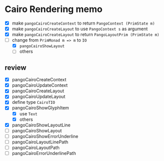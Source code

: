 Cairo Rendering memo
====================

* [x] make `pangoCairoCreateContext` to return `PangoContext (PrimState m)`
* [x] make `pangoCairoCreateLayout` to use `PangoContext s` as argument
* [x] make `pangoCairoCreateLayout` to return `PangoLayoutPrim (PrimState m)`
* [ ] change from `PrimMonad m => m` to `IO`
	+ [x] `pangoCairoShowLayout`
	+ [ ] others

review
------

* [x] pangoCairoCreateContext
* [x] pangoCairoUpdateContext
* [x] pangoCairoCreateLayout
* [x] pangoCairoUpdateLayout
* [x] define type `CairoTIO`
* [x] pangoCairoShowGlyphItem
	+ [x] use `Text`
	+ [x] others
* [x] pangoCairoShowLayoutLine
* [ ] pangoCairoShowLayout
* [ ] pangoCairoShowErrorUnderline
* [ ] pangoCairoLayoutLinePath
* [ ] pangoCairoLayoutPath
* [ ] pangoCairoErrorUnderlinePath
